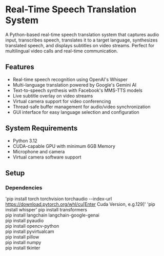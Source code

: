 # Real-Time Speech Translation System

A Python-based real-time speech translation system that captures audio input, transcribes speech, translates it to a target language, synthesizes translated speech, and displays subtitles on video streams. Perfect for multilingual video calls and real-time communication.

## Features

- Real-time speech recognition using OpenAI's Whisper
- Multi-language translation powered by Google's Gemini AI
- Text-to-speech synthesis with Facebook's MMS-TTS models
- Live subtitle overlay on video streams
- Virtual camera support for video conferencing
- Thread-safe buffer management for audio/video synchronization
- GUI interface for easy language selection and configuration

## System Requirements

- Python 3.12
- CUDA-capable GPU with minimum 6GB Memory
- Microphone and camera
- Virtual camera software support

## Setup

### Dependencies
'pip install torch torchvision torchaudio --index-url https://download.pytorch.org/whl/cu[Enter Cuda Version, e.g.129]'
'pip install whisper' 
pip install transformers  
pip install langchain langchain-google-genai  
pip install pyaudio  
pip install opencv-python  
pip install pyvirtualcam  
pip install pillow  
pip install numpy  
pip install tkinter  
